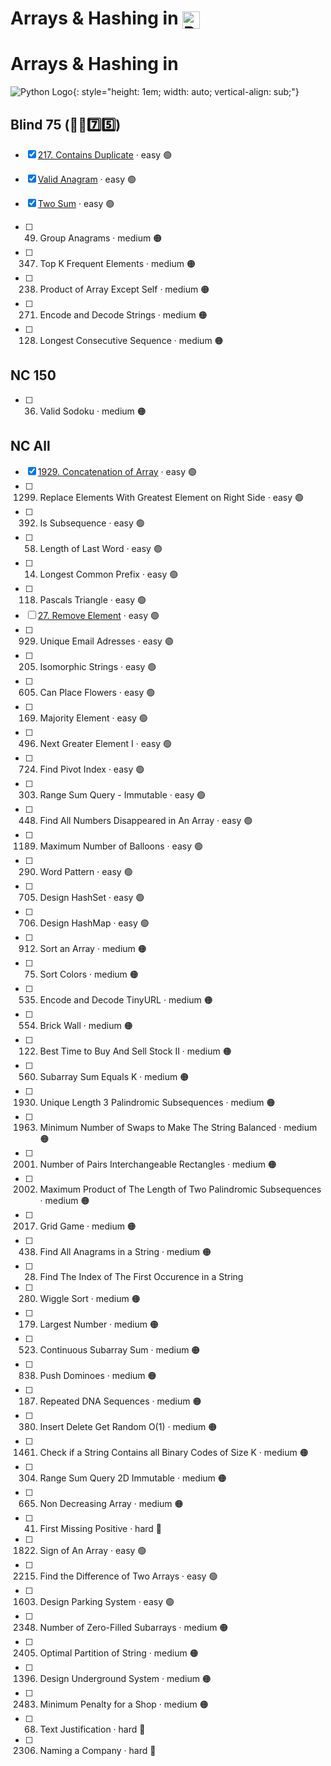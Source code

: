 # Arrays & Hashing in <img src="https://upload.wikimedia.org/wikipedia/commons/thumb/c/c3/Python-logo-notext.svg/1869px-Python-logo-notext.svg.png" alt="Python Logo" style="height: 1em; width: auto; vertical-align: sub;">

# Arrays & Hashing in 

![Python Logo](../assets/python-logo.png){: style="height: 1em; width: auto; vertical-align: sub;"}


## Blind 75 (🧑‍🦯7️⃣5️⃣)
- [x] [217. Contains Duplicate](https://github.com/flenhu/leetcode/blob/main/Python/01_arraysAndHashing/) · easy 🟢  
- [x] [Valid Anagram](https://github.com/flenhu/leetcode/blob/main/Python/01_arraysAndHashing/) · easy 🟢  

- [x] [Two Sum](https://github.com/flenhu/leetcode/blob/main/Python/01_arraysAndHashing/) · easy 🟢  

- [ ] 49. Group Anagrams · medium 🟠 
- [ ] 347. Top K Frequent Elements · medium 🟠 
- [ ] 238. Product of Array Except Self · medium 🟠 
- [ ] 271. Encode and Decode Strings · medium 🟠 
- [ ] 128. Longest Consecutive Sequence · medium 🟠
## NC 150

- [ ] 36. Valid Sodoku · medium 🟠

## NC All
- [x] [1929. Concatenation of Array](https://github.com/flenhu/leetcode/blob/main/Python/01_arraysAndHashing/1929_concatenationofArray.ipynb) · easy 🟢  
- [ ] 1299. Replace Elements With Greatest Element on Right Side · easy 🟢  
- [ ] 392. Is Subsequence · easy 🟢  
- [ ] 58. Length of Last Word · easy 🟢  
- [ ] 14. Longest Common Prefix · easy 🟢  
- [ ] 118. Pascals Triangle  · easy 🟢  
- [ ] [27. Remove Element](https://github.com/flenhu/leetcode/blob/main/Python/01_arraysAndHashing/27_removeElement.ipynb)  · easy 🟢  
- [ ] 929. Unique Email Adresses · easy 🟢  
- [ ] 205. Isomorphic Strings · easy 🟢  
- [ ] 605. Can Place Flowers · easy 🟢  
- [ ] 169. Majority Element · easy 🟢  
- [ ] 496. Next Greater Element I · easy 🟢  
- [ ] 724. Find Pivot Index · easy 🟢  
- [ ] 303. Range Sum Query - Immutable · easy 🟢  
- [ ] 448. Find All Numbers Disappeared in An Array · easy 🟢  
- [ ] 1189. Maximum Number of Balloons · easy 🟢  
- [ ] 290. Word Pattern · easy 🟢  
- [ ] 705. Design HashSet · easy 🟢  
- [ ] 706. Design HashMap · easy 🟢  
- [ ] 912. Sort an Array · medium 🟠
- [ ] 75. Sort Colors · medium 🟠
- [ ] 535. Encode and Decode TinyURL · medium 🟠
- [ ] 554. Brick Wall · medium 🟠
- [ ] 122. Best Time to Buy And Sell Stock II · medium 🟠
- [ ] 560. Subarray Sum Equals K · medium 🟠
- [ ] 1930. Unique Length 3 Palindromic Subsequences · medium 🟠
- [ ] 1963. Minimum Number of Swaps to Make The String Balanced · medium 🟠
- [ ] 2001. Number of Pairs Interchangeable Rectangles · medium 🟠
- [ ] 2002. Maximum Product of The Length of Two Palindromic Subsequences · medium 🟠
- [ ] 2017. Grid Game · medium 🟠
- [ ] 438. Find All Anagrams in a String · medium 🟠
- [ ] 28. Find The Index of The First Occurence in a String
- [ ] 280. Wiggle Sort · medium 🟠
- [ ] 179. Largest Number · medium 🟠
- [ ] 523. Continuous Subarray Sum · medium 🟠
- [ ] 838. Push Dominoes · medium 🟠
- [ ] 187. Repeated DNA Sequences · medium 🟠
- [ ] 380. Insert Delete Get Random O(1) · medium 🟠
- [ ] 1461. Check if a String Contains all Binary Codes of Size K · medium 🟠
- [ ] 304. Range Sum Query 2D Immutable · medium 🟠
- [ ] 665. Non Decreasing Array · medium 🟠
- [ ] 41. First Missing Positive · hard 🔴
- [ ] 1822. Sign of An Array · easy 🟢  
- [ ] 2215. Find the Difference of Two Arrays · easy 🟢  
- [ ] 1603. Design Parking System · easy 🟢  
- [ ] 2348. Number of Zero-Filled Subarrays · medium 🟠
- [ ] 2405. Optimal Partition of String · medium 🟠
- [ ] 1396. Design Underground System · medium 🟠
- [ ] 2483. Minimum Penalty for a Shop · medium 🟠
- [ ] 68. Text Justification · hard 🔴
- [ ] 2306.  Naming a Company · hard 🔴